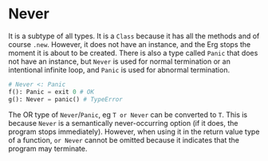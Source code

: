 # Never

It is a subtype of all types. It is a `Class` because it has all the methods and of course `.new`. However, it does not have an instance, and the Erg stops the moment it is about to be created.
There is also a type called `Panic` that does not have an instance, but `Never` is used for normal termination or an intentional infinite loop, and `Panic` is used for abnormal termination.

```python
# Never <: Panic
f(): Panic = exit 0 # OK
g(): Never = panic() # TypeError
```

The OR type of `Never`/`Panic`, eg `T or Never` can be converted to `T`. This is because `Never` is a semantically never-occurring option (if it does, the program stops immediately).
However, when using it in the return value type of a function, `or Never` cannot be omitted because it indicates that the program may terminate.